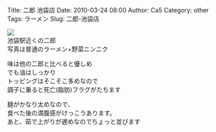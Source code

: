 Title: 二郎 池袋店
Date: 2010-03-24 08:00
Author: Ca5
Category: other
Tags: ラーメン
Slug: 二郎-池袋店

[![](http://farm5.static.flickr.com/4006/4449707676_269edf67eb_m.jpg)](http://www.flickr.com/photos/46200029@N06/4449707676/)  
池袋駅近くの二郎  
写真は普通のラーメン+野菜ニンニク

味は他の二郎と比べると優しめ  
でも油はしっかり  
トッピングはそこそこ多めなので  
調子に乗ると死亡(脂肪)フラグがたちます

麺がかなり太めなので、  
食べた後の満腹感がけっこうあります。  
あと、茹で上がりが遅めなのでちょっと並びます
